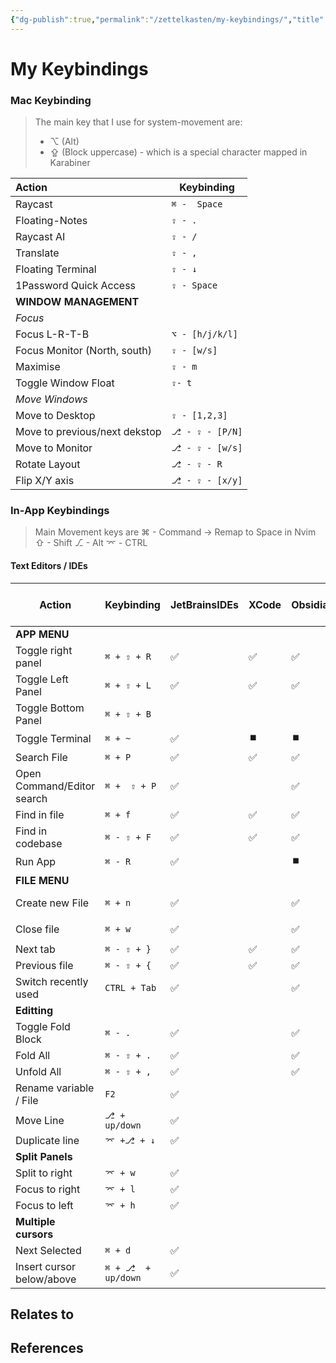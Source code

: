```yaml
---
{"dg-publish":true,"permalink":"/zettelkasten/my-keybindings/","title":"My Keybindings","tags":["status/todo"],"created":"2023-11-21T12:11:18.926+00:00"}
---
```



# My Keybindings


### Mac Keybinding
> The main key that I use for system-movement are:
>- ⌥  (Alt) 
>- ⇪ (Block uppercase) - which is a special character mapped in Karabiner


| Action                        | Keybinding            |
|:----------------------------- | --------------------- |
| Raycast                       | `⌘ -  Space`          |
| Floating-Notes                | `⇪ - .`               |
| Raycast AI                    | `⇪ - /`               |
| Translate                     | `⇪ - ,`               |
| Floating Terminal             | `⇪ - ↓`               |
| 1Password Quick Access        | `⇪ - Space`           |
| **WINDOW MANAGEMENT**         |                       |
| *Focus*                       |                        |
| Focus L-R-T-B                 | `⌥ - [h/j/k/l]`     |
| Focus Monitor (North, south)  | `⇪ - [w/s]`           |
| Maximise                      | `⇪ - m`               |
| Toggle Window Float           | `⇪- t`                |
| *Move Windows*                |                       |
| Move to Desktop               | `⇪ - [1,2,3]`         |
| Move to previous/next dekstop | `⎇ - ⇪ - [P/N]` |
| Move to Monitor               | `⎇ - ⇪ - [w/s]`       |
| Rotate Layout                 | `⎇ - ⇪ - R`           |
| Flip X/Y axis                 | `⎇ - ⇪ - [x/y]`       |

### In-App Keybindings
> Main Movement keys are 
> ⌘ - Command -> Remap to Space in Nvim
> ⇧ - Shift
> ⎇ - Alt
> ⌤ - CTRL

#### Text Editors / IDEs

| Action                      | Keybinding         | JetBrainsIDEs | XCode | Obsidian | VSCode | Neovim  (⌘ >Space) |
| --------------------------- | ------------------ | ------------- | ----- | -------- | ------ | ------------------ |
| **APP MENU**                |                    |               |       |          |        |                    |
| Toggle right panel          | `⌘ + ⇧ + R`        | ✅            | ✅    | ✅       |        | ⏹️                 |
| Toggle Left Panel           | `⌘ + ⇧ + L`        | ✅            | ✅    | ✅       |        | ✅                 |
| Toggle  Bottom Panel        | `⌘ + ⇧ + B`        |               |       |          |        | ⏹️                 |
| Toggle  Terminal            | `⌘ + ~`            | ✅            | ⏹️    | ⏹️       |        | ✅                 |
| Search File                 | `⌘ + P`            | ✅            | ✅    | ✅       |        | ✅                 |
| Open  Command/Editor search | `⌘ +  ⇧ + P`       | ✅            |       | ✅       |        | ✅                 |
| Find in file                | `⌘ + f`            | ✅            | ✅    | ✅       |        | `/`                |
| Find in codebase            | `⌘ - ⇧ + F `       | ✅            | ✅    | ✅       |        | ✅                 |
| Run App                     | `⌘ - R `           | ✅            |       | ⏹️       |        | ⏹️                 |
| **FILE MENU**               |                    |               |       |          |        |                    |
| Create new File             | `⌘ + n`            | ✅            |       | ✅       |        | `a` on NeoTree     |
| Close file                  | `⌘ + w`            | ✅            |       | ✅       |        | `<Space> b +d`     |
| Next tab                    | `⌘ - ⇧ + }`        | ✅            | ✅    | ✅       |        | `⇧ + L`            |
| Previous file               | `⌘ - ⇧ + {`        | ✅            | ✅    | ✅       |        | `⇧ + H`            |
| Switch recently used        | `CTRL + Tab `      | ✅            |       | ✅       |        | `<space> f + b`    |
| **Editting**                |                    |               |       |          |        |                    |
| Toggle Fold Block           | `⌘ - .`            | ✅            |       | ✅       |        |                    |
| Fold All                    | `⌘ - ⇧ + .`        | ✅            |       | ✅       |        |                    |
| Unfold All                  | `⌘ - ⇧ + ,`        | ✅            |       | ✅       |        |                    |
| Rename variable / File      | `F2`               | ✅            |       |          |        |                    |
| Move Line                   | `⎇ + up/down`      | ✅            |       |          |        | `⌤ + J/K`                    |
| Duplicate line              | `⌤ +⎇ + ↓`         | ✅            |       |          |        |                    |
| **Split Panels**            |                    |               |       |          |        |                    |
| Split to right              | `⌤ + w`            | ✅            |       |          |        |                    |
| Focus to right              | `⌤ + l`            | ✅            |       |          |        |                    |
| Focus to left               | `⌤ + h`            | ✅            |       |          |        |                    |
| **Multiple cursors**        |                    |               |       |          |        |                    |
| Next Selected               | `⌘ + d`            | ✅            |       |          |        |                    |
| Insert cursor below/above   | `⌘ + ⎇  + up/down` | ✅            |       |          |        |                    |


## Relates to
## References
